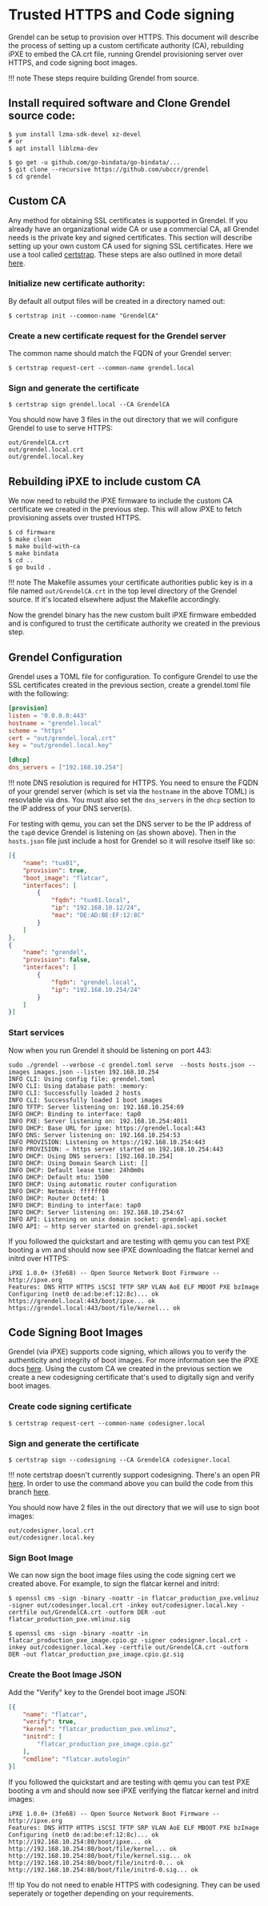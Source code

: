 # Trusted HTTPS and Code signing

Grendel can be setup to provision over HTTPS. This document will describe the
process of setting up a custom certificate authority (CA), rebuilding iPXE to
embed the CA.crt file, running Grendel provisioning server over HTTPS, and code
signing boot images.

!!! note
    These steps require building Grendel from source.

## Install required software and Clone Grendel source code:

```
$ yum install lzma-sdk-devel xz-devel
# or
$ apt install liblzma-dev

```

```
$ go get -u github.com/go-bindata/go-bindata/...
$ git clone --recursive https://github.com/ubccr/grendel
$ cd grendel
```

## Custom CA

Any method for obtaining SSL certificates is supported in Grendel. If you
already have an organizational wide CA or use a commercial CA, all Grendel needs
is the private key and signed certificates. This section will describe setting up
your own custom CA used for signing SSL certificates. Here we use a tool called
[certstrap](https://github.com/square/certstrap). These steps are also outlined
in more detail [here](https://github.com/square/certstrap#certificate-architecture).

### Initialize new certificate authority:

By default all output files will be created in a directory named out:

```
$ certstrap init --common-name "GrendelCA"
```

### Create a new certificate request for the Grendel server

The common name should match the FQDN of your Grendel server:

```
$ certstrap request-cert --common-name grendel.local
```

### Sign and generate the certificate

```
$ certstrap sign grendel.local --CA GrendelCA
```

You should now have 3 files in the out directory that we will configure Grendel
to use to serve HTTPS:

```
out/GrendelCA.crt
out/grendel.local.crt
out/grendel.local.key
```

## Rebuilding iPXE to include custom CA

We now need to rebuild the iPXE firmware to include the custom CA certificate we
created in the previous step. This will allow iPXE to fetch provisioning assets
over trusted HTTPS.

```
$ cd firmware
$ make clean
$ make build-with-ca
$ make bindata
$ cd ..
$ go build .
```

!!! note
    The Makefile assumes your certificate authorities public key is in a file
    named `out/GrendelCA.crt` in the top level directory of the Grendel source.
    If it's located elsewhere adjust the Makefile accordingly.

Now the grendel binary has the new custom built iPXE firmware embedded and is
configured to trust the certificate authority we created in the previous step. 

## Grendel Configuration

Grendel uses a TOML file for configuration. To configure Grendel to use the SSL
certificates created in the previous section, create a grendel.toml file with
the following:

```toml
[provision]
listen = "0.0.0.0:443"
hostname = "grendel.local"
scheme = "https"
cert = "out/grendel.local.crt"
key = "out/grendel.local.key"

[dhcp]
dns_servers = ["192.168.10.254"]
```

!!! note
    DNS resolution is required for HTTPS. You need to ensure the FQDN of your
    grendel server (which is set via the `hostname` in the above TOML) is
    resovlable via dns. You must also set the `dns_servers` in the `dhcp`
    section to the IP address of your DNS server(s). 

For testing with qemu, you can set the DNS server to be the IP address of the
`tap0` device Grendel is listening on (as shown above). Then in the `hosts.json`
file just include a host for Grendel so it will resolve itself like so:

```json
[{
    "name": "tux01",
    "provision": true,
    "boot_image": "flatcar",
    "interfaces": [
        {
            "fqdn": "tux01.local",
            "ip": "192.168.10.12/24",
            "mac": "DE:AD:BE:EF:12:8C"
        }
    ]
},
{
    "name": "grendel",
    "provision": false,
    "interfaces": [
        {
            "fqdn": "grendel.local",
            "ip": "192.168.10.254/24"
        }
    ]
}]
```

### Start services

Now when you run Grendel it should be listening on port 443:

```
sudo ./grendel --verbose -c grendel.toml serve  --hosts hosts.json --images images.json --listen 192.168.10.254
INFO CLI: Using config file: grendel.toml
INFO CLI: Using database path: :memory:
INFO CLI: Successfully loaded 2 hosts
INFO CLI: Successfully loaded 1 boot images
INFO TFTP: Server listening on: 192.168.10.254:69
INFO DHCP: Binding to interface: tap0
INFO PXE: Server listening on: 192.168.10.254:4011
INFO DHCP: Base URL for ipxe: https://grendel.local:443
INFO DNS: Server listening on: 192.168.10.254:53
INFO PROVISION: Listening on https://192.168.10.254:443
INFO PROVISION: ⇨ https server started on 192.168.10.254:443
INFO DHCP: Using DNS servers: [192.168.10.254]
INFO DHCP: Using Domain Search List: []
INFO DHCP: Default lease time: 24h0m0s
INFO DHCP: Default mtu: 1500
INFO DHCP: Using automatic router configuration
INFO DHCP: Netmask: ffffff00
INFO DHCP: Router Octet4: 1
INFO DHCP: Binding to interface: tap0
INFO DHCP: Server listening on: 192.168.10.254:67
INFO API: Listening on unix domain socket: grendel-api.socket
INFO API: ⇨ http server started on grendel-api.socket
```

If you followed the quickstart and are testing with qemu you can test PXE
booting a vm and should now see iPXE downloading the flatcar kernel and initrd
over HTTPS:

```
iPXE 1.0.0+ (3fe68) -- Open Source Network Boot Firmware -- http://ipxe.org
Features: DNS HTTP HTTPS iSCSI TFTP SRP VLAN AoE ELF MBOOT PXE bzImage 
Configuring (net0 de:ad:be:ef:12:8c)... ok
https://grendel.local:443/boot/ipxe... ok
https://grendel.local:443/boot/file/kernel... ok 
```

## Code Signing Boot Images

Grendel (via iPXE) supports code signing, which allows you to verify the
authenticity and integrity of boot images. For more information see the iPXE
docs [here](https://ipxe.org/crypto). Using the custom CA we created in the
previous section we create a new codesigning certificate that's used to
digitally sign and verify boot images.

### Create code signing certificate

```
$ certstrap request-cert --common-name codesigner.local
```

### Sign and generate the certificate

```
$ certstrap sign --codesigning --CA GrendelCA codesigner.local
```

!!! note
    certstrap doesn't currently support codesigning. There's an open PR
    [here](https://github.com/square/certstrap/pull/90). In order to use the
    command above you can build the code from this branch
    [here](https://github.com/ubccr/certstrap/tree/add-code-signing).

You should now have 2 files in the out directory that we will use to sign boot
images:

```
out/codesigner.local.crt
out/codesigner.local.key
```

### Sign Boot Image

We can now sign the boot image files using the code signing cert we created
above. For example, to sign the flatcar kernel and initrd:

```
$ openssl cms -sign -binary -noattr -in flatcar_production_pxe.vmlinuz -signer out/codesinger.local.crt -inkey out/codesigner.local.key -certfile out/GrendelCA.crt -outform DER -out flatcar_production_pxe.vmlinuz.sig

$ openssl cms -sign -binary -noattr -in flatcar_production_pxe_image.cpio.gz -signer codesigner.local.crt -inkey out/codesigner.local.key -certfile out/GrendelCA.crt -outform DER -out flatcar_production_pxe_image.cpio.gz.sig
```

### Create the Boot Image JSON

Add the "Verify" key to the Grendel boot image JSON:

```json
[{
    "name": "flatcar",
    "verify": true,
    "kernel": "flatcar_production_pxe.vmlinuz",
    "initrd": [
        "flatcar_production_pxe_image.cpio.gz"
    ],
    "cmdline": "flatcar.autologin"
}]
```

If you followed the quickstart and are testing with qemu you can test PXE
booting a vm and should now see iPXE verifying the flatcar kernel and initrd
images:

```
iPXE 1.0.0+ (3fe68) -- Open Source Network Boot Firmware -- http://ipxe.org
Features: DNS HTTP HTTPS iSCSI TFTP SRP VLAN AoE ELF MBOOT PXE bzImage
Configuring (net0 de:ad:be:ef:12:8c)... ok
http://192.168.10.254:80/boot/ipxe... ok
http://192.168.10.254:80/boot/file/kernel... ok
http://192.168.10.254:80/boot/file/kernel.sig... ok
http://192.168.10.254:80/boot/file/initrd-0... ok
http://192.168.10.254:80/boot/file/initrd-0.sig... ok
```

!!! tip
    You do not need to enable HTTPS with codesigning. They can be used
    seperately or together depending on your requirements.
